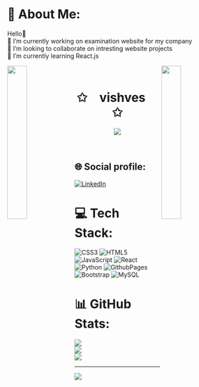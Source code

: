 # 💫 About Me:
Hello🙂<br>🔭 I’m currently working on examination website for my company<br>👯 I’m looking to collaborate on intresting website projects<br>🌱 I’m currently learning React.js



<img align="left" src="https://user-images.githubusercontent.com/65187002/144930161-2f783401-8d27-4fdf-a2f7-cc0ba32f1f1f.gif" width="30%" style="display:inline;"><img align="right" src="https://user-images.githubusercontent.com/65187002/144930161-2f783401-8d27-4fdf-a2f7-cc0ba32f1f1f.gif" width="30%" style="display:inline;">
<br>
<p align="center">
    <h1 align="center">✩&emsp;vishves&emsp;✩</h1>
</p>
<p align="center">
    <img src="https://readme-typing-svg.herokuapp.com/?lines=Hello;Welcome+to+my+profile!;Have+a+look+around!&font=Fira%20Code&color=%23D62F79&center=true&width=280&height=50">
</p>
<br>

<!-- part 2 -->






## 🌐 Social profile:
[![LinkedIn](https://img.shields.io/badge/LinkedIn-%230077B5.svg?logo=linkedin&logoColor=white)](https://linkedin.com/in/vishvesprabakar) 

# 💻 Tech Stack:
![CSS3](https://img.shields.io/badge/css3-%231572B6.svg?style=flat&logo=css3&logoColor=white) ![HTML5](https://img.shields.io/badge/html5-%23E34F26.svg?style=flat&logo=html5&logoColor=white) ![JavaScript](https://img.shields.io/badge/javascript-%23323330.svg?style=flat&logo=javascript&logoColor=%23F7DF1E) ![React](https://img.shields.io/badge/react-%2320232a.svg?style=flat&logo=react&logoColor=%2361DAFB) ![Python](https://img.shields.io/badge/python-3670A0?style=flat&logo=python&logoColor=ffdd54) ![GithubPages](https://img.shields.io/badge/github%20pages-121013?style=flat&logo=github&logoColor=white) ![Bootstrap](https://img.shields.io/badge/bootstrap-%238511FA.svg?style=flat&logo=bootstrap&logoColor=white) ![MySQL](https://img.shields.io/badge/mysql-%2300000f.svg?style=flat&logo=mysql&logoColor=white)
# 📊 GitHub Stats:
![](https://github-readme-stats.vercel.app/api?username=vishvesprabakar&theme=radical&hide_border=false&include_all_commits=true&count_private=true)<br/>
![](https://github-readme-streak-stats.herokuapp.com/?user=vishvesprabakar&theme=radical&hide_border=false)<br/>
![](https://github-readme-stats.vercel.app/api/top-langs/?username=vishvesprabakar&theme=radical&hide_border=false&include_all_commits=true&count_private=true&layout=compact)

---
[![](https://visitcount.itsvg.in/api?id=vishvesprabakar&icon=5&color=1)](https://visitcount.itsvg.in)
